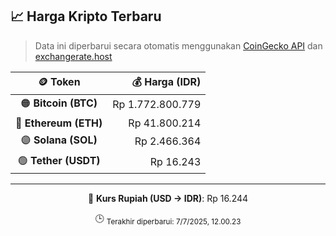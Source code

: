 

<!-- HARGA_KRIPTO -->
## 📈 Harga Kripto Terbaru

> Data ini diperbarui secara otomatis menggunakan [CoinGecko API](https://www.coingecko.com/) dan [exchangerate.host](https://exchangerate.host/)

<div align="center">

| 🪙 Token | 💰 Harga (IDR) |
|:------:|---------------:|
| 🟠 **Bitcoin (BTC)**   | Rp 1.772.800.779 |
| 🔵 **Ethereum (ETH)**  | Rp 41.800.214 |
| 🟣 **Solana (SOL)**    | Rp 2.466.364 |
| 🟢 **Tether (USDT)**   | Rp 16.243 |

---

💱 **Kurs Rupiah (USD → IDR)**: Rp 16.244

🕒 <sub>Terakhir diperbarui: 7/7/2025, 12.00.23</sub>

</div>
<!-- /HARGA_KRIPTO -->